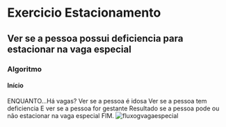 # Exercicio Estacionamento
## Ver se a pessoa possui deficiencia para estacionar na vaga especial
### Algoritmo 
#### Início
ENQUANTO...Há vagas?
Ver se a pessoa é idosa
Ver se a pessoa tem deficiencia
E ver se a pessoa for gestante
Resultado se a pessoa pode ou não estacionar na vaga especial
FIM.
![fluxogvagaespecial](https://user-images.githubusercontent.com/103973579/169722223-571db89b-856f-4fe9-9ca6-754848037a21.png)
